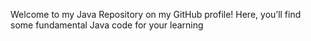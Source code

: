 Welcome to my Java Repository on my GitHub profile! Here, you’ll find some fundamental Java code for your learning
